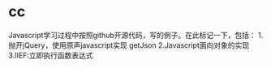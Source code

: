 # cc
Javascript学习过程中按照github开源代码，写的例子。在此标记一下，包括：
1.抛开jQuery，使用原声javascript实现 getJson
2.Javascript面向对象的实现
3.IIEF:立即执行函数表达式
